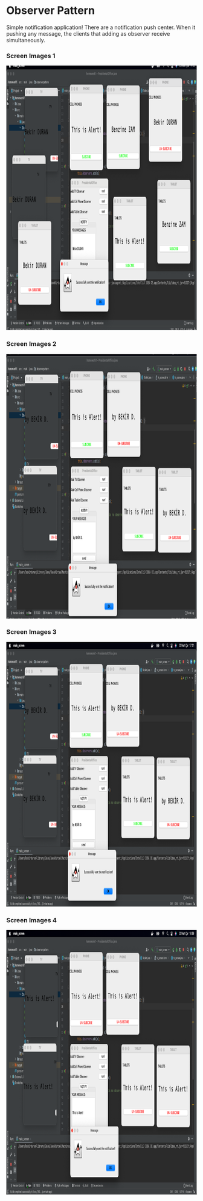 # Observer Pattern
Simple notification application!
There are a notification push center. When it pushing any message, the clients that adding as observer receive simultaneously.
 




### Screen Images 1

<img src= src/screenshots/ss1.PNG width="950" height="700" >




### Screen Images 2

<img src=src/screenshots/ss2.PNG width="950" height="700" >




### Screen Images 3

<img src=/src/screenshots/ss3.PNG width="950" height="700" >




### Screen Images 4

<img src=/src/screenshots/ss4.PNG width="950" height="700" >
